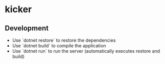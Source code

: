 # kicker

## Development

- Use ´dotnet restore´ to restore the dependencies
- Use ´dotnet build´ to compile the application
- Use ´dotnet run´ to run the server (automatically executes restore and build)
